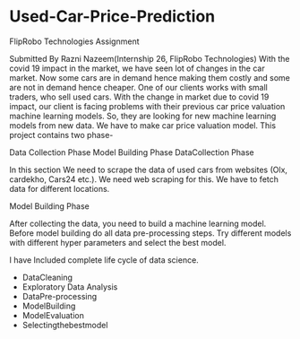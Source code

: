 # Used-Car-Price-Prediction
FlipRobo Technologies Assignment

Submitted By Razni Nazeem(Internship 26, FlipRobo Technologies)
With the covid 19 impact in the market, we have seen lot of changes in the car market. Now some cars are in demand hence making them costly and some are not in demand hence cheaper. One of our clients works with small traders, who sell used cars. With the change in market due to covid 19 impact, our client is facing problems with their previous car price valuation machine learning models. So, they are looking for new machine learning models from new data. We have to make car price valuation model. This project contains two phase-

Data Collection Phase
Model Building Phase
DataCollection Phase

In this section We need to scrape the data of used cars from websites (Olx, cardekho, Cars24 etc.). We need web scraping for this. We have to fetch data for different locations.

Model Building Phase

After collecting the data, you need to build a machine learning model. Before model building do all data pre-processing steps. Try different models with different hyper parameters and select the best model.

I have Included complete life cycle of data science.

* DataCleaning
* Exploratory Data Analysis
* DataPre-processing
* ModelBuilding
* ModelEvaluation
* Selectingthebestmodel

